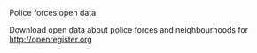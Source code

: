 Police forces open data

Download open data about police forces and neighbourhoods for http://openregister.org
